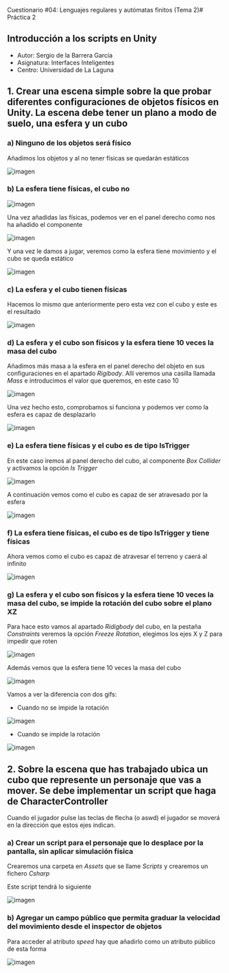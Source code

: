 Cuestionario #04: Lenguajes regulares y autómatas finitos (Tema 2)# Práctica 2

## Introducción a los scripts en Unity

* Autor: Sergio de la Barrera García
* Asignatura: Interfaces Inteligentes
* Centro: Universidad de La Laguna

## 1. Crear una escena simple sobre la que probar diferentes configuraciones de objetos físicos en Unity. La escena debe tener un plano a modo de suelo, una esfera y un cubo

###  a) Ninguno de los objetos será físico

Añadimos los objetos y al no tener físicas se quedarán estáticos

![imagen](./img/Captura1.PNG)

### b) La esfera tiene físicas, el cubo no

![imagen](./img/Captura2.PNG)

Una vez añadidas las físicas, podemos ver en el panel derecho como nos ha  añadido el componente

![imagen](./img/Captura2.1.PNG)

Y una vez le damos a jugar, veremos como la esfera tiene movimiento y el cubo se queda estático

![imagen](./img/Captura2.2.gif)

### c) La esfera y el cubo tienen físicas

Hacemos lo mismo que anteriormente pero esta vez con el cubo y este es el resultado

![imagen](./img/Captura3.gif)

### d) La esfera y el cubo son físicos y la esfera tiene 10 veces la masa del cubo

Añadimos más masa a la esfera en el panel derecho del objeto en sus configuraciones en el apartado *Rigibody*. Allí veremos una casilla llamada *Mass* e introducimos el valor que queremos, en este caso 10

![imagen](./img/Captura3.1.PNG)

Una vez hecho esto, comprobamos si funciona y podemos ver como la esfera es capaz de desplazarlo

![imagen](./img/captura4.gif)

### e) La esfera tiene físicas y el cubo es de tipo IsTrigger

En este caso iremos al panel derecho del cubo, al componente *Box Collider* y activamos la opción *Is Trigger*

![imagen](./img/Captura5.PNG)

A continuación vemos como el cubo es capaz de ser atravesado por la esfera

![imagen](./img/captura5.2.gif)

### f) La esfera tiene físicas, el cubo es de tipo IsTrigger y tiene físicas

Ahora vemos como el cubo es capaz de atravesar el terreno y caerá al infinito

![imagen](./img/captura5.1.gif)

### g) La esfera y el cubo son físicos y la esfera tiene 10 veces la masa del cubo, se impide la rotación del cubo sobre el plano XZ

Para hace esto vamos al apartado *Ridigbody* del cubo, en la pestaña *Constraints* veremos la opción *Freeze Rotation*, elegimos los ejes X y Z para impedir que roten

![imagen](./img/Captura6.PNG)

Además vemos que la esfera tiene 10 veces la masa del cubo

![imagen](./img/Captura3.1.PNG)

Vamos a ver la diferencia con dos gifs:

- Cuando no se impide la rotación

![imagen](./img/captura6.1.gif)
- Cuando se impide la rotación

![imagen](./img/captura6.2.gif)

## 2. Sobre la escena que has trabajado ubica un cubo que represente un personaje que vas a mover. Se debe implementar un script que haga de CharacterController

Cuando el jugador pulse las teclas de flecha (o aswd) el jugador se moverá en la dirección que estos ejes indican.

### a) Crear un script para el personaje que lo desplace por la pantalla, sin aplicar simulación física

Crearemos una carpeta en *Assets* que se llame *Scripts* y crearemos un fichero *Csharp*

Este script tendrá lo siguiente

![imagen](./img/Captura7.PNG)

### b) Agregar un campo público que permita graduar la velocidad del movimiento desde el inspector de objetos

Para acceder al atributo *speed* hay que añadirlo como un atributo público de esta forma

![imagen](./img/Captura8.PNG)

